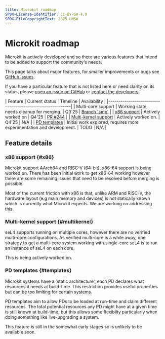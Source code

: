 ```yaml
---
title: Microkit roadmap
SPDX-License-Identifier: CC-BY-SA-4.0
SPDX-FileCopyrightText: 2025 UNSW
---
```


# Microkit roadmap

Microkit is actively developed and so there are various features that
intend to be added to support the community's needs.

This page talks about major features, for smaller improvements or
bugs see [GitHub issues](https://github.com/seL4/microkit/issues).

If you have a particular feature that is not listed here or need clarity
on its status, please [open an issue on GitHub](https://github.com/seL4/microkit/issues)
or [contact the developers](https://sel4.systems/support.html).

| Feature | Current status | Timeline | Availability |
|-----------------------------------------------------------|
| Multi-core support | Working state, needs cleanup for merging. | Q3'25 | [Branch 'smp'](https://github.com/seL4/microkit/tree/smp) |
| [x86 support](#x86) | Actively worked on | Q4'25 | [PR #244](https://github.com/seL4/microkit/pull/244) |
| [Multi-kernel support](#multikernel) | Actively worked on. | Q4'25 | N/A |
| [PD templates](#templates) | Initial work explored, requires more experimentation and development. | TODO | N/A |

## Feature details

### x86 support {#x86}

Microkit support AArch64 and RISC-V (64-bit), x86-64 support is being worked on. There
has been initial work to get x86-64 working however there are some remaining issues that
need to be resolved before merging is possible.

Most of the current friction with x86 is that, unlike ARM and RISC-V, the hardware layout
(e.g main memory and devices) is not statically known which is currently what Microkit
expects. We are working on addressing this.

### Multi-kernel support {#multikernel}

seL4 supports running on multiple cores, however there are no verified multi-core configurations.
As verified multi-core is a while away, one strategy to get a multi-core system working with
single-core seL4 is to run an instance of seL4 on each core.

This is being actively worked on.

### PD templates {#templates}

Microkit systems have a 'static architecture', each PD declares what resources it needs at
build-time. This restriction provides useful properties but can be too limiting for certain
systems.

PD templates aim to allow PDs to be loaded at run-time and claim different resources. The
total potential resources any PD might have at a given time is still known at build-time,
but this allows some flexibilty particularly when doing something like live-upgrading a
system.

This feature is still in the somewhat early stages so is unlikely to be available soon.
